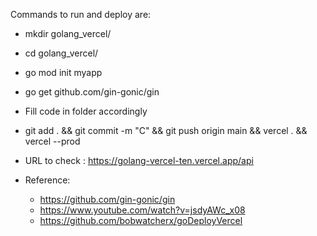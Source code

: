 Commands to run and deploy are:

- mkdir golang_vercel/
- cd golang_vercel/
- go mod init myapp
- go get github.com/gin-gonic/gin
- Fill code in folder accordingly

- git add . && git commit -m "C" && git push origin main && vercel . && vercel --prod

- URL to check : https://golang-vercel-ten.vercel.app/api

- Reference:
  - https://github.com/gin-gonic/gin
  - https://www.youtube.com/watch?v=jsdyAWc_x08
  - https://github.com/bobwatcherx/goDeployVercel
